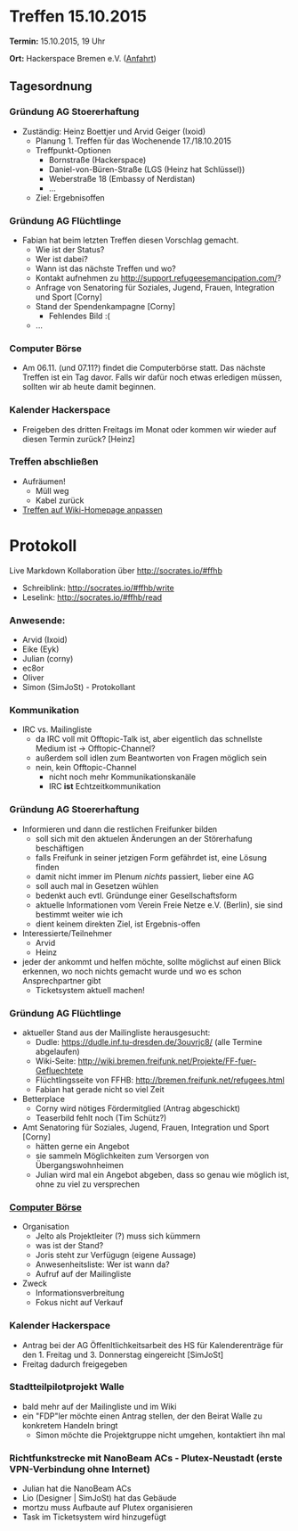 # Treffen 15.10.2015

**Termin:** 15.10.2015, 19 Uhr

**Ort:** Hackerspace Bremen e.V. ([Anfahrt](https://www.hackerspace-bremen.de/anfahrt/))

## Tagesordnung

### Gründung AG Stoererhaftung
* Zuständig: Heinz Boettjer und Arvid Geiger (Ixoid)
  * Planung 1. Treffen für das Wochenende 17./18.10.2015
  * Treffpunkt-Optionen
      * Bornstraße (Hackerspace)
      * Daniel-von-Büren-Straße (LGS (Heinz hat Schlüssel))
      * Weberstraße 18 (Embassy of Nerdistan)
      * ...
  * Ziel: Ergebnisoffen

### Gründung AG Flüchtlinge
* Fabian hat beim letzten Treffen diesen Vorschlag gemacht. 
  * Wie ist der Status?
  * Wer ist dabei?
  * Wann ist das nächste Treffen und wo?
  * Kontakt aufnehmen zu http://support.refugeesemancipation.com/?
  * Anfrage von Senatoring für Soziales, Jugend, Frauen, Integration und Sport [Corny]
  * Stand der Spendenkampagne [Corny]
      * Fehlendes Bild :(
  * ...

### Computer Börse
* Am 06.11. (und 07.11?) findet die Computerbörse statt. Das nächste Treffen ist ein Tag davor. Falls wir dafür noch etwas erledigen müssen, sollten wir ab heute damit beginnen.

### Kalender Hackerspace
* Freigeben des dritten Freitags im Monat oder kommen wir wieder auf diesen Termin zurück? [Heinz]

### Treffen abschließen
* Aufräumen!
  * Müll weg
  * Kabel zurück
* [Treffen auf Wiki-Homepage anpassen](Home)

# Protokoll
Live Markdown Kollaboration über http://socrates.io/#ffhb
* Schreiblink: http://socrates.io/#ffhb/write
* Leselink: http://socrates.io/#ffhb/read

### Anwesende:
* Arvid (Ixoid)
* Eike (Eyk)
* Julian (corny)
* ec8or
* Oliver
* Simon (SimJoSt) - Protokollant

### Kommunikation
* IRC vs. Mailingliste
  * da IRC voll mit Offtopic-Talk ist, aber eigentlich das schnellste Medium ist -> Offtopic-Channel?
  * außerdem soll idlen zum Beantworten von Fragen möglich sein
  * nein, kein Offtopic-Channel
    * nicht noch mehr Kommunikationskanäle
    * IRC **ist** Echtzeitkommunikation

### Gründung AG Stoererhaftung
* Informieren und dann die restlichen Freifunker bilden
  * soll sich mit den aktuelen Änderungen an der Störerhafung beschäftigen
  * falls Freifunk in seiner jetzigen Form gefährdet ist, eine Lösung finden
  * damit nicht immer im Plenum *nichts* passiert, lieber eine AG
  * soll auch mal in Gesetzen wühlen
  * bedenkt auch evtl. Gründunge einer Gesellschaftsform
  * aktuelle Informationen vom Verein Freie Netze e.V. (Berlin), sie sind bestimmt weiter wie ich
  * dient keinem direkten Ziel, ist Ergebnis-offen
* Interessierte/Teilnehmer
  * Arvid
  * Heinz
* jeder der ankommt und helfen möchte, sollte möglichst auf einen Blick erkennen, wo noch nichts gemacht wurde und wo es schon Ansprechpartner gibt
  * Ticketsystem aktuell machen!

### Gründung AG Flüchtlinge
* aktueller Stand aus der Mailingliste herausgesucht:
  * Dudle: https://dudle.inf.tu-dresden.de/3ouvrjc8/ (alle Termine abgelaufen)
  * Wiki-Seite: http://wiki.bremen.freifunk.net/Projekte/FF-fuer-Gefluechtete
  * Flüchtlingsseite von FFHB: http://bremen.freifunk.net/refugees.html
  * Fabian hat gerade nicht so viel Zeit
* Betterplace
  * Corny wird nötiges Fördermitglied (Antrag abgeschickt)
  * Teaserbild fehlt noch (Tim Schütz?)
* Amt Senatoring für Soziales, Jugend, Frauen, Integration und Sport [Corny]
  * hätten gerne ein Angebot
  * sie sammeln Möglichkeiten zum Versorgen von Übergangswohnheimen
  * Julian wird mal ein Angebot abgeben, dass so genau wie möglich ist, ohne zu viel zu versprechen

### [Computer Börse](http://www.berliner-freiheit.de/veranstaltungen/2015/computer-boerse-20.html)
* Organisation
  * Jelto als Projektleiter (?) muss sich kümmern
  * was ist der Stand?
  * Joris steht zur Verfügugn (eigene Aussage)
  * Anwesenheitsliste: Wer ist wann da?
  * Aufruf auf der Mailingliste
* Zweck
  * Informationsverbreitung
  * Fokus nicht auf Verkauf

### Kalender Hackerspace
* Antrag bei der AG Öffenltlichkeitsarbeit des HS für Kalenderenträge für den 1. Freitag und 3. Donnerstag eingereicht [SimJoSt]
* Freitag dadurch freigegeben

### Stadtteilpilotprojekt Walle
* bald mehr auf der Mailingliste und im Wiki
* ein "FDP"ler möchte einen Antrag stellen, der den Beirat Walle zu konkretem Handeln bringt
  * Simon möchte die Projektgruppe nicht umgehen, kontaktiert ihn mal

### Richtfunkstrecke mit NanoBeam ACs - Plutex-Neustadt (erste VPN-Verbindung ohne Internet)
* Julian hat die NanoBeam ACs
* Lio (Designer | SimJoSt) hat das Gebäude
* mortzu muss Aufbaute auf Plutex organisieren
* Task im Ticketsystem wird hinzugefügt